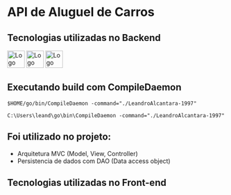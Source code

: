 # API de Aluguel de Carros

## Tecnologias utilizadas no Backend

<abbr title="Golang"><img src="https://cdn.jsdelivr.net/gh/devicons/devicon/icons/go/go-original-wordmark.svg" alt="Logo Golang" width="40px" height="40px"></abbr>
<abbr title="MySQL"><img src="https://cdn.jsdelivr.net/gh/devicons/devicon/icons/mysql/mysql-plain.svg" alt="Logo MySQL" width="40px" height="40px"></abbr>
<abbr title="Postman"><img src="https://www.vectorlogo.zone/logos/getpostman/getpostman-icon.svg" alt="Logo Postman" width="40px" height="40px"></abbr>


## Executando build com CompileDaemon

~~~Linux
$HOME/go/bin/CompileDaemon -command="./LeandroAlcantara-1997"
~~~

~~~Windows
C:\Users\leand\go\bin\CompileDaemon -command="./LeandroAlcantara-1997"
~~~

## Foi utilizado no projeto:

* Arquitetura MVC (Model, View, Controller)
* Persistencia de dados com DAO (Data access object) 

## Tecnologias utilizadas no Front-end

